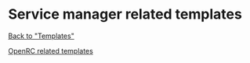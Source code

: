 # Service manager related templates

[Back to "Templates"](../README.md)

[OpenRC related templates](openrc/README.md)
